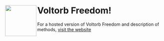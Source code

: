 # <img align="left" width="100" height="100" src="http://voltorb-freedom.000webhostapp.com/resources/chances/coin.png"> Voltorb Freedom!
For a hosted version of Voltorb Freedom and description of methods, [visit the website](http://voltorb-freedom.000webhostapp.com/)
